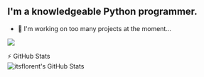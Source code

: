 ## I'm a knowledgeable Python programmer.

- 🔭 I'm working on too many projects at the moment...


[![](https://discord.c99.nl/widget/theme-2/530110948984356867.png)](https://discord.gg/pycord)

<!-- [<img align="left" alt="cws | YouTube" width="22px" src="https://assets.stickpng.com/images/580b57fcd9996e24bc43c545.png" />][youtube]
[<img align="left" alt="cws | Twitter" width="22px" src="https://logodownload.org/wp-content/uploads/2014/09/twitter-logo-4.png" />][twitter]
[<img align="left" alt="cws | Reddit" width="22px" src="https://external-preview.redd.it/iDdntscPf-nfWKqzHRGFmhVxZm4hZgaKe5oyFws-yzA.png?auto=webp&s=38648ef0dc2c3fce76d5e1d8639234d8da0152b2" />][reddit]
<br /> 
--- -->



:zap: GitHub Stats
<br>
<img align="left" alt="itsflorent's GitHub Stats" src="https://github-readme-stats.vercel.app/api?username=itsflorent&show_icons=true&hide_border=true&theme=radical" />


